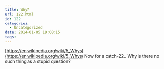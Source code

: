 ```yaml
---
title: Why?
url: 122.html
id: 122
categories:
  - Uncategorized
date: 2014-01-05 19:08:15
tags:
---
```


[https://en.wikipedia.org/wiki/5_Whys](https://en.wikipedia.org/wiki/5_Whys) Now for a catch-22.. Why is there no such thing as a stupid question?